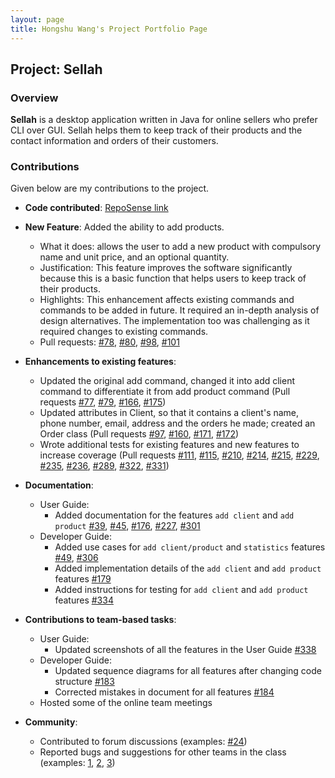 ```yaml
---
layout: page
title: Hongshu Wang's Project Portfolio Page
---
```


## Project: Sellah

### Overview

**Sellah** is a desktop application written in Java for online sellers who prefer CLI over GUI. 
Sellah helps them to keep track of their products and the contact information and orders of their customers.

### Contributions

Given below are my contributions to the project.

* **Code contributed**: [RepoSense link](https://nus-cs2103-ay2122s1.github.io/tp-dashboard/?search=hongshu&sort=groupTitle&sortWithin=title&timeframe=commit&mergegroup=&groupSelect=groupByRepos&breakdown=true&checkedFileTypes=docs~functional-code~test-code~other&since=2021-09-17&tabOpen=true&tabType=authorship&tabAuthor=HongshuW&tabRepo=AY2122S1-CS2103T-T12-1%2Ftp%5Bmaster%5D&authorshipIsMergeGroup=false&authorshipFileTypes=docs~functional-code~test-code&authorshipIsBinaryFileTypeChecked=false)

* **New Feature**: Added the ability to add products.
    * What it does: allows the user to add a new product with compulsory name and unit price, and an optional quantity.
    * Justification: This feature improves the software significantly because this is a basic function that helps users
      to keep track of their products.
    * Highlights: This enhancement affects existing commands and commands to be added in future. It required an in-depth
      analysis of design alternatives. The implementation too was challenging as it required changes to existing
      commands.
    * Pull requests: [\#78](https://github.com/AY2122S1-CS2103T-T12-1/tp/pull/78),
      [\#80](https://github.com/AY2122S1-CS2103T-T12-1/tp/pull/80),
      [\#98](https://github.com/AY2122S1-CS2103T-T12-1/tp/pull/98),
      [\#101](https://github.com/AY2122S1-CS2103T-T12-1/tp/pull/101)

* **Enhancements to existing features**:
    * Updated the original add command, changed it into add client command to differentiate it from add product command
      (Pull requests [\#77](https://github.com/AY2122S1-CS2103T-T12-1/tp/pull/77),
      [\#79](https://github.com/AY2122S1-CS2103T-T12-1/tp/pull/79),
      [\#166](https://github.com/AY2122S1-CS2103T-T12-1/tp/pull/166),
      [\#175](https://github.com/AY2122S1-CS2103T-T12-1/tp/pull/175))
    * Updated attributes in Client, so that it contains a client's name, phone number, email, address and the orders he
      made; created an Order class (Pull requests [\#97](https://github.com/AY2122S1-CS2103T-T12-1/tp/pull/97),
      [\#160](https://github.com/AY2122S1-CS2103T-T12-1/tp/pull/160),
      [\#171](https://github.com/AY2122S1-CS2103T-T12-1/tp/pull/171),
      [\#172](https://github.com/AY2122S1-CS2103T-T12-1/tp/pull/172))
    * Wrote additional tests for existing features and new features to increase coverage (Pull requests
      [\#111](https://github.com/AY2122S1-CS2103T-T12-1/tp/pull/111),
      [\#115](https://github.com/AY2122S1-CS2103T-T12-1/tp/pull/115),
      [\#210](https://github.com/AY2122S1-CS2103T-T12-1/tp/pull/210),
      [\#214](https://github.com/AY2122S1-CS2103T-T12-1/tp/pull/214),
      [\#215](https://github.com/AY2122S1-CS2103T-T12-1/tp/pull/215),
      [\#229](https://github.com/AY2122S1-CS2103T-T12-1/tp/pull/229),
      [\#235](https://github.com/AY2122S1-CS2103T-T12-1/tp/pull/235),
      [\#236](https://github.com/AY2122S1-CS2103T-T12-1/tp/pull/236),
      [\#289](https://github.com/AY2122S1-CS2103T-T12-1/tp/pull/289),
      [\#322](https://github.com/AY2122S1-CS2103T-T12-1/tp/pull/322),
      [\#331](https://github.com/AY2122S1-CS2103T-T12-1/tp/pull/331))
      
* **Documentation**:
    * User Guide:
        * Added documentation for the features `add client` and `add product`
          [\#39](https://github.com/AY2122S1-CS2103T-T12-1/tp/pull/39),
          [\#45](https://github.com/AY2122S1-CS2103T-T12-1/tp/pull/45),
          [\#176](https://github.com/AY2122S1-CS2103T-T12-1/tp/pull/176),
          [\#227](https://github.com/AY2122S1-CS2103T-T12-1/tp/pull/227),
          [\#301](https://github.com/AY2122S1-CS2103T-T12-1/tp/pull/301)
    * Developer Guide:
        * Added use cases for `add client/product` and `statistics` features
          [\#49](https://github.com/AY2122S1-CS2103T-T12-1/tp/pull/49),
          [\#306](https://github.com/AY2122S1-CS2103T-T12-1/tp/pull/306)
        * Added implementation details of the `add client` and `add product` features
          [\#179](https://github.com/AY2122S1-CS2103T-T12-1/tp/pull/179)
        * Added instructions for testing for `add client` and `add product` features
          [\#334](https://github.com/AY2122S1-CS2103T-T12-1/tp/pull/334)

* **Contributions to team-based tasks**:
    * User Guide:
        * Updated screenshots of all the features in the User Guide
          [\#338](https://github.com/AY2122S1-CS2103T-T12-1/tp/pull/338)
    * Developer Guide:
        * Updated sequence diagrams for all features after changing code structure
          [\#183](https://github.com/AY2122S1-CS2103T-T12-1/tp/pull/183)
        * Corrected mistakes in document for all features
          [\#184](https://github.com/AY2122S1-CS2103T-T12-1/tp/pull/184)
    * Hosted some of the online team meetings

* **Community**:
    * Contributed to forum discussions (examples: [\#24](https://github.com/nus-cs2103-AY2122S1/forum/issues/24))
    * Reported bugs and suggestions for other teams in the class (examples:
      [1](https://github.com/HongshuW/ped/issues/3), [2](https://github.com/HongshuW/ped/issues/4),
      [3](https://github.com/HongshuW/ped/issues/6))
